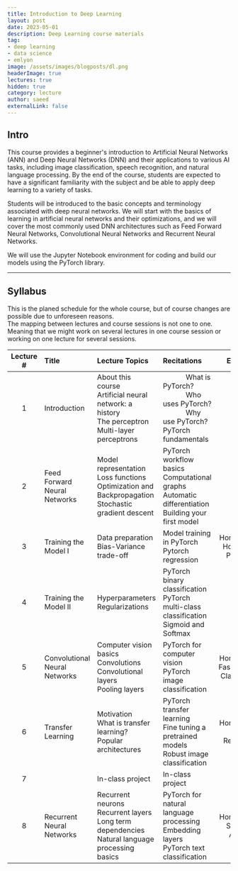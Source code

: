 ```yaml
---
title: Introduction to Deep Learning
layout: post
date: 2023-05-01
description: Deep Learning course materials
tag:
- deep learning
- data science
- emlyon
image: /assets/images/blogposts/dl.png
headerImage: true
lectures: true
hidden: true
category: lecture
author: saeed
externalLink: false
---
```


## Intro

This course provides a beginner's introduction to Artificial Neural Networks (ANN) and Deep Neural Networks (DNN) and their applications to various AI tasks, including image classification, speech recognition, and natural language processing. By the end of the course, students are expected to have a significant familiarity with the subject and be able to apply deep learning to a variety of tasks.

Students will be introduced to the basic concepts and terminology associated with deep neural networks. We will start with the basics of learning in artificial neural networks and their optimizations, and we will cover the most commonly used DNN architectures such as Feed Forward Neural Networks, Convolutional Neural Networks and Recurrent Neural Networks.

We will use the Jupyter Notebook environment for coding and build our models using the PyTorch library.

---

## Syllabus

This is the planed schedule for the whole course, but of course changes are possible due to unforeseen reasons.
<br/>
<span class="evidence">The mapping between lectures and course sessions is not one to one. Meaning that we might work on several lectures in one course session or working on one lecture for several sessions.</span>

<table width="100%" class="styled-table">
    <thead>
        <tr>
            <th style="text-align: center; width:80px;">Lecture #</th>
            <th style="text-align: left;">Title</th>
            <th style="text-align: left;">Lecture Topics</th>
            <th style="text-align: left;">Recitations</th>
            <th style="text-align: center;">Externals</th>
        </tr>
    </thead>
    <tbody>
         <tr class="active-row">
            <td style="text-align: center;">1</td>
            <td style="text-align: left;">Introduction</td>
            <td style="text-align: left;">
            About this course <br/>
            Artificial neural network: a history <br/>
            The perceptron <br/>
            Multi-layer perceptrons
            </td>
            <td style="text-align: left;">
            What is PyTorch? <br/>
            Who uses PyTorch? <br/>
            Why use PyTorch? <br/>
            PyTorch fundamentals
            </td>
            <td style="text-align: center;"></td>
        </tr> 
        <tr>
            <td style="text-align: center;">2</td>
            <td style="text-align: left;">Feed Forward Neural Networks</td>
            <td style="text-align: left;">
            Model representation <br/>
            Loss functions <br/>
            Optimization and Backpropagation <br/>
            Stochastic gradient descent            
            </td>
            <td style="text-align: left;">
            PyTorch workflow basics <br/>
            Computational graphs <br/>
            Automatic differentiation <br/>
            Building your first model
            </td>
            <td style="text-align: center;"></td>
        </tr>
        <tr>
            <td style="text-align: center;">3</td>
            <td style="text-align: left;">Training the Model I</td>
            <td style="text-align: left;">
            Data preparation <br/>
            Bias-Variance trade-off
            </td>
            <td style="text-align: left;">
            Model training in PyTorch <br/>
            Pytorch regression <br/>
            </td>
            <td style="text-align: center;">
            Homework 01 <br/>
            House Price Prediction
            </td>
        </tr>
        <tr>
            <td style="text-align: center;">4</td>
            <td style="text-align: left;">Training the Model II</td>
            <td style="text-align: left;">
            Hyperparameters <br/>
            Regularizations
            </td>
            <td style="text-align: left;">
            PyTorch binary classification <br/>
            PyTorch multi-class classification <br/>        
            Sigmoid and Softmax
            </td>
            <td style="text-align: center;"></td>
        </tr>
        <tr>
            <td style="text-align: center;">5</td>
            <td style="text-align: left;">Convolutional Neural Networks</td>
            <td style="text-align: left;">
            Computer vision basics <nr/>
            Convolutions <br/>
            Convolutional layers <br/>
            Pooling layers
            </td>
            <td style="text-align: left;">
            PyTorch for computer vision <br/>
            PyTorch image classification
            </td>
            <td style="text-align: center;">
            Homework 02 <br/>
            FashionMNIST Classification
            </td>
        </tr>
        <tr>
            <td style="text-align: center;">6</td>
            <td style="text-align: left;"> Transfer Learning </td>
            <td style="text-align: left;">
            Motivation <br/>
            What is transfer learning? <br/>
            Popular architectures
            </td>
            <td style="text-align: left;">
            PyTorch transfer learning <br/>
            Fine tuning a pretrained models <br/>
            Robust image classification
            </td>
            <td style="text-align: center;">
            Homework 03 <br/>
            Activity Recognition    
            </td>
        </tr>
        <tr>
            <td style="text-align: center;">7</td>
            <td style="text-align: left;"></td>
            <td style="text-align: left;">
            In-class project
            </td>
            <td style="text-align: left;">
            In-class project
            </td>
            <td style="text-align: center;"></td>
        </tr> 
        <tr>
            <td style="text-align: center;">8</td>
            <td style="text-align: left;">Recurrent Neural Networks</td>
            <td style="text-align: left;">
            Recurrent neurons <br/>
            Recurrent layers <br/>
            Long term dependencies <br/>
            Natural language processing basics
            </td>
            <td style="text-align: left;">
            PyTorch for natural language processing <br/>
            Embedding layers <br/>
            PyTorch text classification <br/>
            </td>
            <td style="text-align: center;">
            Homework 04 <br/>
            Sentiment Analysis
            </td>
        </tr> 
    </tbody>
</table>